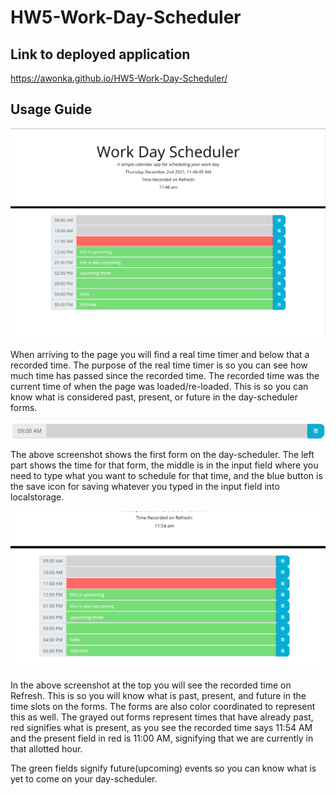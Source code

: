 # HW5-Work-Day-Scheduler


## Link to deployed application
https://awonka.github.io/HW5-Work-Day-Scheduler/
## Usage Guide

![screenshot of day scheduler](./assets/images/screenshot.PNG)

When arriving to the page you will find a real time timer and below that a recorded time. The purpose of the real time timer is so you can see how much time has passed since the recorded time. The recorded time was the current time of when the page was loaded/re-loaded. This is so you can know what is considered past, present, or future in the day-scheduler forms.

![screenshot of form](./assets/images/screenshot1.PNG)

The above screenshot shows the first form on the day-scheduler. The left part shows the time for that form, the middle is in the input field where you need to type what you want to schedule for that time, and the blue button is the save icon for saving whatever you typed in the input field into localstorage.

![another screenshot of form](./assets/images/screenshot2.PNG)

In the above screenshot at the top you will see the recorded time on Refresh. This is so you will know what is past, present, and future in the time slots on the forms. The forms are also color coordinated to represent this as well. The grayed out forms represent times that have already past, red signifies what is present, as you see the recorded time says 11:54 AM and the present field in red is 11:00 AM, signifying that we are currently in that allotted hour. 

The green fields signify future(upcoming) events so you can know what is yet to come on your day-scheduler.
